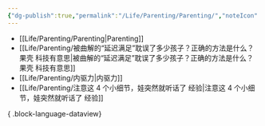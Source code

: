 ```yaml
---
{"dg-publish":true,"permalink":"/Life/Parenting/Parenting/","noteIcon":""}
---
```


- [[Life/Parenting/Parenting\|Parenting]]
- [[Life/Parenting/被曲解的“延迟满足”耽误了多少孩子？正确的方法是什么？ 果壳 科技有意思\|被曲解的“延迟满足”耽误了多少孩子？正确的方法是什么？ 果壳 科技有意思]]
- [[Life/Parenting/内驱力\|内驱力]]
- [[Life/Parenting/注意这 4 个小细节，娃突然就听话了 经验\|注意这 4 个小细节，娃突然就听话了 经验]]

{ .block-language-dataview}